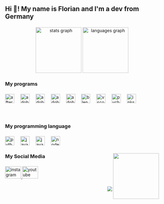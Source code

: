 <h2 align="left">Hi 👋! My name is Florian and I'm a dev from Germany</h2>

###

<div align="center">
  <img src="https://github-readme-stats.vercel.app/api?username=kainow-code&hide_title=false&hide_rank=false&show_icons=true&include_all_commits=true&count_private=true&disable_animations=false&theme=discord_old_blurple&locale=en&hide_border=true" height="150" alt="stats graph"  />
  <img src="https://github-readme-stats.vercel.app/api/top-langs?username=kainow-code&locale=en&hide_title=false&layout=compact&card_width=320&langs_count=5&theme=discord_old_blurple&hide_border=true" height="150" alt="languages graph"  />
</div>

###

<h3 align="left">My programs</h3>

###

<div align="left">
  <img src="https://cdn.jsdelivr.net/gh/devicons/devicon/icons/aftereffects/aftereffects-original.svg" height="30" alt="aftereffects logo"  />
  <img width="12" />
  <img src="https://skillicons.dev/icons?i=ae" height="30" alt="adobeaftereffects logo"  />
  <img width="12" />
  <img src="https://skillicons.dev/icons?i=ai" height="30" alt="adobeillustrator logo"  />
  <img width="12" />
  <img src="https://skillicons.dev/icons?i=ps" height="30" alt="adobephotoshop logo"  />
  <img width="12" />
  <img src="https://skillicons.dev/icons?i=pr" height="30" alt="adobepremierepro logo"  />
  <img width="12" />
  <img src="https://skillicons.dev/icons?i=blender" height="30" alt="blender logo"  />
  <img width="12" />
  <img src="https://skillicons.dev/icons?i=vscode" height="30" alt="vscode logo"  />
  <img width="12" />
  <img src="https://cdn.jsdelivr.net/gh/devicons/devicon/icons/pycharm/pycharm-original.svg" height="30" alt="pycharm logo"  />
  <img width="12" />
  <img src="https://cdn.jsdelivr.net/gh/devicons/devicon/icons/inkscape/inkscape-original.svg" height="30" alt="inkscape logo"  />
</div>

###

<br clear="both">

<h3 align="left">My programming language</h3>

###

<div align="left">
  <img src="https://cdn.jsdelivr.net/gh/devicons/devicon/icons/python/python-original.svg" height="30" alt="python logo"  />
  <img width="12" />
  <img src="https://cdn.jsdelivr.net/gh/devicons/devicon/icons/javascript/javascript-original.svg" height="30" alt="javascript logo"  />
  <img width="12" />
  <img src="https://cdn.jsdelivr.net/gh/devicons/devicon/icons/java/java-original.svg" height="30" alt="java logo"  />
  <img width="12" />
  <img src="https://cdn.jsdelivr.net/gh/devicons/devicon/icons/nodejs/nodejs-original.svg" height="30" alt="nodejs logo"  />
</div>

###

<img align="right" height="150" src="https://cdn.leonardo.ai/users/448575ec-2432-4881-8c84-d8f925a25b2f/generations/ef1da7b6-1973-4e63-b541-bb8c37e0a2d8/variations/Default_Create_an_animestyle_profile_picture_of_a_young_adult_3_ef1da7b6-1973-4e63-b541-bb8c37e0a2d8_0.png"  />

###

<h3 align="left">My Social Media</h3>

###

<div align="left">
  <a href="https://www.instagram.com/kainow_code/" target="_blank">
    <img src="https://raw.githubusercontent.com/maurodesouza/profile-readme-generator/master/src/assets/icons/social/instagram/default.svg" width="52" height="40" alt="instagram logo"  />
  </a>
  <a href="https://www.instagram.com/kainow_code/" target="_blank">
    <img src="https://raw.githubusercontent.com/maurodesouza/profile-readme-generator/master/src/assets/icons/social/youtube/default.svg" width="52" height="40" alt="youtube logo"  />
  </a>
</div>

###

<img align="right" src="https://visitor-badge.laobi.icu/badge?page_id=kainow-code.kainow-code&left_color=darkslategrey&right_color=yellow"  />

###

